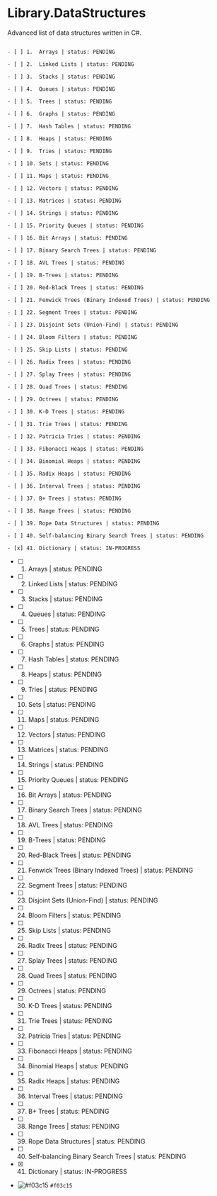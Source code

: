 # Library.DataStructures

Advanced list of data structures written in C#.

```

- [ ] 1.  Arrays | status: PENDING

- [ ] 2.  Linked Lists | status: PENDING

- [ ] 3.  Stacks | status: PENDING

- [ ] 4.  Queues | status: PENDING

- [ ] 5.  Trees | status: PENDING

- [ ] 6.  Graphs | status: PENDING

- [ ] 7.  Hash Tables | status: PENDING

- [ ] 8.  Heaps | status: PENDING

- [ ] 9.  Tries | status: PENDING

- [ ] 10. Sets | status: PENDING

- [ ] 11. Maps | status: PENDING

- [ ] 12. Vectors | status: PENDING

- [ ] 13. Matrices | status: PENDING

- [ ] 14. Strings | status: PENDING

- [ ] 15. Priority Queues | status: PENDING

- [ ] 16. Bit Arrays | status: PENDING

- [ ] 17. Binary Search Trees | status: PENDING

- [ ] 18. AVL Trees | status: PENDING

- [ ] 19. B-Trees | status: PENDING

- [ ] 20. Red-Black Trees | status: PENDING

- [ ] 21. Fenwick Trees (Binary Indexed Trees) | status: PENDING

- [ ] 22. Segment Trees | status: PENDING

- [ ] 23. Disjoint Sets (Union-Find) | status: PENDING

- [ ] 24. Bloom Filters | status: PENDING

- [ ] 25. Skip Lists | status: PENDING

- [ ] 26. Radix Trees | status: PENDING

- [ ] 27. Splay Trees | status: PENDING

- [ ] 28. Quad Trees | status: PENDING

- [ ] 29. Octrees | status: PENDING

- [ ] 30. K-D Trees | status: PENDING

- [ ] 31. Trie Trees | status: PENDING

- [ ] 32. Patricia Tries | status: PENDING

- [ ] 33. Fibonacci Heaps | status: PENDING

- [ ] 34. Binomial Heaps | status: PENDING

- [ ] 35. Radix Heaps | status: PENDING

- [ ] 36. Interval Trees | status: PENDING

- [ ] 37. B+ Trees | status: PENDING

- [ ] 38. Range Trees | status: PENDING

- [ ] 39. Rope Data Structures | status: PENDING

- [ ] 40. Self-balancing Binary Search Trees | status: PENDING

- [x] 41. Dictionary | status: IN-PROGRESS
```

- [ ] 1.  Arrays | status: PENDING

- [ ] 2.  Linked Lists | status: PENDING

- [ ] 3.  Stacks | status: PENDING

- [ ] 4.  Queues | status: PENDING

- [ ] 5.  Trees | status: PENDING

- [ ] 6.  Graphs | status: PENDING

- [ ] 7.  Hash Tables | status: PENDING

- [ ] 8.  Heaps | status: PENDING

- [ ] 9.  Tries | status: PENDING

- [ ] 10. Sets | status: PENDING

- [ ] 11. Maps | status: PENDING

- [ ] 12. Vectors | status: PENDING

- [ ] 13. Matrices | status: PENDING

- [ ] 14. Strings | status: PENDING

- [ ] 15. Priority Queues | status: PENDING

- [ ] 16. Bit Arrays | status: PENDING

- [ ] 17. Binary Search Trees | status: PENDING

- [ ] 18. AVL Trees | status: PENDING

- [ ] 19. B-Trees | status: PENDING

- [ ] 20. Red-Black Trees | status: PENDING

- [ ] 21. Fenwick Trees (Binary Indexed Trees) | status: PENDING

- [ ] 22. Segment Trees | status: PENDING

- [ ] 23. Disjoint Sets (Union-Find) | status: PENDING

- [ ] 24. Bloom Filters | status: PENDING

- [ ] 25. Skip Lists | status: PENDING

- [ ] 26. Radix Trees | status: PENDING

- [ ] 27. Splay Trees | status: PENDING

- [ ] 28. Quad Trees | status: PENDING

- [ ] 29. Octrees | status: PENDING

- [ ] 30. K-D Trees | status: PENDING

- [ ] 31. Trie Trees | status: PENDING

- [ ] 32. Patricia Tries | status: PENDING

- [ ] 33. Fibonacci Heaps | status: PENDING

- [ ] 34. Binomial Heaps | status: PENDING

- [ ] 35. Radix Heaps | status: PENDING

- [ ] 36. Interval Trees | status: PENDING

- [ ] 37. B+ Trees | status: PENDING

- [ ] 38. Range Trees | status: PENDING

- [ ] 39. Rope Data Structures | status: PENDING

- [ ] 40. Self-balancing Binary Search Trees | status: PENDING

- [x] 41. Dictionary | status: IN-PROGRESS

- ![#f03c15](https://placehold.co/15x15/f03c15/f03c15.png) `#f03c15`
